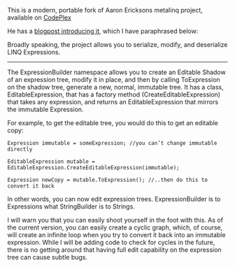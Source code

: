 This is a modern, portable fork of Aaron Ericksons metalinq project, available on [CodePlex](https://metalinq.codeplex.com) 

He has a [blogpost introducing it](http://nomadic-developer.com/2007/05/24/announcing-metalinq-linq-to-expressions/), which I have paraphrased below:

Broadly speaking, the project allows you to serialize, modify, and deserialize LINQ Expressions.

-----


The ExpressionBuilder namespace allows you to create an Editable Shadow of an expression tree, modify it in place, and then by calling ToExpression on the shadow tree, generate a new, normal, immutable tree.  It has a class, EditableExpression, that has a factory method (CreateEditableExpression) that takes any expression, and returns an EditableExpression that mirrors the immutable Expression.

For example, to get the editable tree, you would do this to get an editable copy:

```
Expression immutable = someExpression; //you can’t change immutable directly

EditableExpression mutable = EditableExpression.CreateEditableExpression(immutable);

Expression newCopy = mutable.ToExpression(); //..then do this to convert it back
```


In other words, you can now edit expression trees.  ExpressionBuilder is to Expressions what StringBuilder is to Strings.

I will warn you that you can easily shoot yourself in the foot with this.  As of the current version, you can easily create a cyclic graph, which, of course, will create an infinite loop when you try to convert it back into an immutable expression.  While I will be adding code to check for cycles in the future, there is no getting around that having full edit capability on the expression tree can cause subtle bugs.
